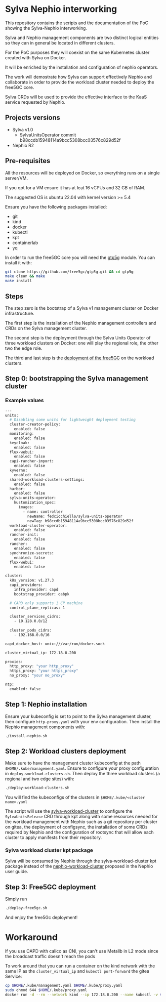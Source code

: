 # Sylva Nephio interworking
This repository contains the scripts and the documentation of the PoC showing the Sylva-Nephio interworking.

Sylva and Nephio management components are two distinct logical entities so they can in general be located in different clusters.

For the PoC purposes they will coexist on the same Kubernetes cluster created with Sylva on Docker.

It will be enriched by the installation and configuration of nephio operators.

The work will demostrate how Sylva can support effectively Nephio and collaborate in order to provide the workload cluster needed to deploy the free5GC core.

Sylva CRDs will be used to provide the effective interface to the KaaS service requested by Nephio.

## Projects versions
- Sylva v1.0
    - SylvaUnitsOperator commit b98ccdb15948114a9bcc5308bcc03576c829d52f
- Nephio R2

## Pre-requisites
All the resources will be deployed on Docker, so everything runs on a single server/VM.

If you opt for a VM ensure it has at leat 16 vCPUs and 32 GB of RAM.

The suggested OS is ubuntu 22.04 with kernel version >= 5.4

Ensure you have the following packages installed:
- git
- kind
- docker
- kubectl
- kpt
- containerlab
- yq


In order to run the free5GC core you will need the [gtp5g](https://github.com/free5gc/gtp5g) module. You can install it with:
```bash
git clone https://github.com/free5gc/gtp5g.git && cd gtp5g
make clean && make
make install
```

## Steps
The step zero is the bootstrap of a Sylva v1 management cluster on Docker infrastructure.

The first step is the installation of the Nephio management controllers and CRDs on the Sylva management cluster.

The second step is the deployment through the Sylva Units Operator of three workload clusters on Docker: one will play the regional role, the other two the edge role.

The third and last step is the [deployment of the free5GC](https://github.com/nephio-project/docs/blob/v2.0.0/content/en/docs/guides/user-guides/exercise-1-free5gc.md) on the workload clusters.

## Step 0: bootstrapping the Sylva management cluster

### Example values
```bash
---
units:
  # Disabling some units for lightweight deployment testing
  cluster-creator-policy:
    enabled: false
  monitoring:
    enabled: false
  keycloak:
    enabled: false
  flux-webui:
    enabled: false
  capi-rancher-import:
    enabled: false
  kyverno:
    enabled: false
  shared-workload-clusters-settings:
    enabled: false
  harbor:
    enabled: false
  sylva-units-operator:
    kustomization_spec:
      images:
        - name: controller
          newName: fedcicchiello/sylva-units-operator
          newTag: b98ccdb15948114a9bcc5308bcc03576c829d52f
  workload-cluster-operator:
    enabled: false
  rancher-init:
    enabled: false
  rancher:
    enabled: false
  synchronize-secrets:
    enabled: false
  flux-webui:
    enabled: false

cluster:
  k8s_version: v1.27.3
  capi_providers:
    infra_provider: capd
    bootstrap_provider: cabpk

  # CAPD only supports 1 CP machine
  control_plane_replicas: 1

  cluster_services_cidrs:
    - 10.128.0.0/12
  
  cluster_pods_cidrs:
    - 192.168.0.0/16

capd_docker_host: unix:///var/run/docker.sock

cluster_virtual_ip: 172.18.0.200

proxies:
  http_proxy: "your http_proxy"
  https_proxy: "your https_proxy"
  no_proxy: "your no_proxy"

ntp:
  enabled: false
```

## Step 1: Nephio installation
Ensure your kubeconfig is set to point to the Sylva management cluster, then configure `http-proxy.yaml` with your env configuration.
Then install the Nephio management components with:
```bash
./install-nephio.sh
```

## Step 2: Workload clusters deployment
Make sure to have the management cluster kubeconfig at the path `$HOME/.kube/management.yaml`.
Ensure to configure your proxy configuration in `deploy-workload-clusters.sh`.
Then deploy the three workload clusters (a regional and two edge sites) with:
```bash
./deploy-workload-clusters.sh
```

You will find the kubeconfigs of the clusters in `$HOME/.kube/<cluster name>.yaml`

The script will use the [sylva-workload-cluster](https://github.com/fedcicchiello/sylva-kpt-packages/tree/main/sylva-workload-cluster) to configure the `SylvaUnitsRelease` CRD through kpt along with some resources needed for the workload management with Nephio such as a git repository per cluster on gitea, the deployment of configsync, the installation of some CRDs required by Nephio and the configuration of rootsync that will allow each cluster to apply manifests from their repository.

### Sylva workload cluster kpt package
Sylva will be consumed by Nephio through the sylva-workload-cluster kpt package instead of the [nephio-workload-cluster](https://github.com/nephio-project/catalog/tree/main/infra/capi/nephio-workload-cluster) proposed in the Nephio user guide.

## Step 3: Free5GC deployment
Simply run 
```bash
./deploy-free5gc.sh
```
And enjoy the free5Gc deployment!

# Workaround
If you use CAPD with calico as CNI, you can't use Metallb in L2 mode since the broadcast traffic doesn't reach the pods

To work around that you can run a container on the kind network with the same IP as the `cluster_virtual_ip` and `kubectl port-forward` the gitea Service:
```bash
cp $HOME/.kube/management.yaml $HOME/.kube/proxy.yaml
sudo chmod 644 $HOME/.kube/proxy.yaml
docker run -d --rm --network kind --ip 172.18.0.200 --name kubectl -v $HOME/.kube/proxy.yaml:/.kube/config bitnami/kubectl:latest port-forward svc/gitea -n gitea 3000:3000 --address 172.18.0.200
```
